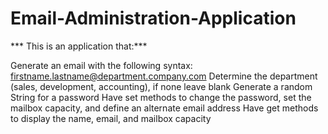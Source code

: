 # Email-Administration-Application
*** This is an application that:*** 
 
 Generate an email with the following syntax: firstname.lastname@department.company.com
 Determine the department (sales, development, accounting), if none leave blank
 Generate a random String for a password
 Have set methods to change the password, set the mailbox capacity, and define an alternate
 email address
 Have get methods to display the name, email, and mailbox capacity
